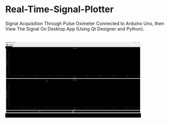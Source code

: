 # Real-Time-Signal-Plotter
 Signal Acquisition Through Pulse Oximeter Connected to Arduino Uno, then View The Signal On Desktop App (Using Qt Designer and Python).

<br>

<IMG SRC="gif/Real_Time_Plotter.gif">

<br>
